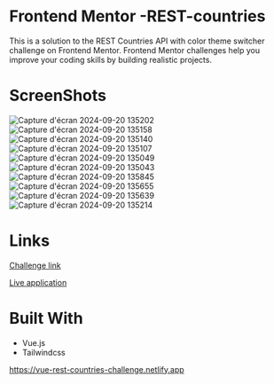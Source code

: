 
# Frontend Mentor -REST-countries
 
This is a solution to the REST Countries API with color theme switcher challenge on Frontend Mentor. Frontend Mentor challenges help you improve your coding skills by building realistic projects.

# ScreenShots

![Capture d'écran 2024-09-20 135202](https://github.com/user-attachments/assets/6f1a4ade-d194-4a3f-8946-715f3055f370)
![Capture d'écran 2024-09-20 135158](https://github.com/user-attachments/assets/adad3138-2f9e-425c-bcc6-c8ca1d8246f5)
![Capture d'écran 2024-09-20 135140](https://github.com/user-attachments/assets/c9d8d5bb-f96e-4aa1-9716-d84422d6a1d9)
![Capture d'écran 2024-09-20 135107](https://github.com/user-attachments/assets/a874f6e8-407a-463d-85ba-c35cb204ec11)
![Capture d'écran 2024-09-20 135049](https://github.com/user-attachments/assets/7ffa3c9f-4185-4711-ad7a-55314bca8798)
![Capture d'écran 2024-09-20 135043](https://github.com/user-attachments/assets/ea20cafb-6d59-4145-8f1d-ad7ef30da2da)
![Capture d'écran 2024-09-20 135845](https://github.com/user-attachments/assets/d7536d12-ab43-42be-ae45-6329565195f5)
![Capture d'écran 2024-09-20 135655](https://github.com/user-attachments/assets/86e9ec90-fb75-4d84-9aa8-706a0d1b82a6)
![Capture d'écran 2024-09-20 135639](https://github.com/user-attachments/assets/9923b552-487b-4b89-805c-1cd9603414a2)
![Capture d'écran 2024-09-20 135214](https://github.com/user-attachments/assets/df2bf6d7-f46f-40ef-a7f0-76570ea3e173)

# Links

[ Challenge link ](https://www.frontendmentor.io/challenges/rest-countries-api-with-color-theme-switcher-5cacc469fec04111f7b848ca)


[ Live application ](https://vue-rest-countries-challenge.netlify.app)

# Built With

* Vue.js
* Tailwindcss
  








https://vue-rest-countries-challenge.netlify.app

